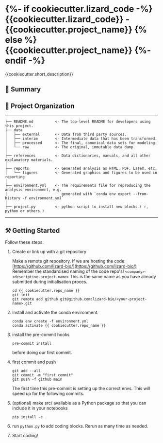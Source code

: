 {%- if cookiecutter.lizard_code -%}
    {{cookiecutter.lizard_code}} - {{cookiecutter.project_name}}
{% else %}
    {{cookiecutter.project_name}}
{%- endif -%}
==============================

{{cookiecutter.short_description}}

## :notebook: Summary

## :open_file_folder: Project Organization
------------

    ├── README.md          <- The top-level README for developers using this project.
    ├── data
    │   ├── external       <- Data from third party sources.
    │   ├── interim        <- Intermediate data that has been transformed.
    │   ├── processed      <- The final, canonical data sets for modeling.
    │   └── raw            <- The original, immutable data dump.
    │
    ├── references         <- Data dictionaries, manuals, and all other explanatory materials.
    │
    ├── reports            <- Generated analysis as HTML, PDF, LaTeX, etc.
    │   └── figures        <- Generated graphics and figures to be used in reporting
    │
    ├── environment.yml    <- The requirements file for reproducing the analysis environment, e.g.
    │                         generated with `conda env export --from-history -f environment.yml`
    │
    ├── project.py         <- python script to install new blocks ( r, python or others.)

--------

## :hammer_and_pick: Getting Started

Follow these steps:

1. Create or link up with a git repository

    Make a remote git repository.
    If we are hosting the code: [https://github.com/lizard-bio/](https://github.com/lizard-bio/)
    Remember the standardised naming of the code repo's!
    `<company>-<descriptive-project-name>`
    This is the same name as you have already submitted during initialisation proces.

    ```
    cd {{ cookiecutter.repo_name }}
    git init
    git remote add github git@github.com:lizard-bio/<your-project-name>.git
    ```

2. Install and activate the conda environment.
    ```
    conda env create -f environment.yml
    conda activate {{ cookiecutter.repo_name }}
    ```

3. install the pre-commit hooks
    ```
    pre-commit install
    ```
    before doing our first commit.

4. first commit and push
    ```
    git add --all
    git commit -m "first commit"
    git push -f github main
    ```

    The first time this pre-commit is setting up the correct envs. This will speed up for the following commits.

5.  (optional) make src/ available as a Python package so that you can include it in your notebooks
    ```
    pip install -e .
    ```

6.  run `python.py` to add coding blocks. Rerun as many time as needed.

7. Start coding!
